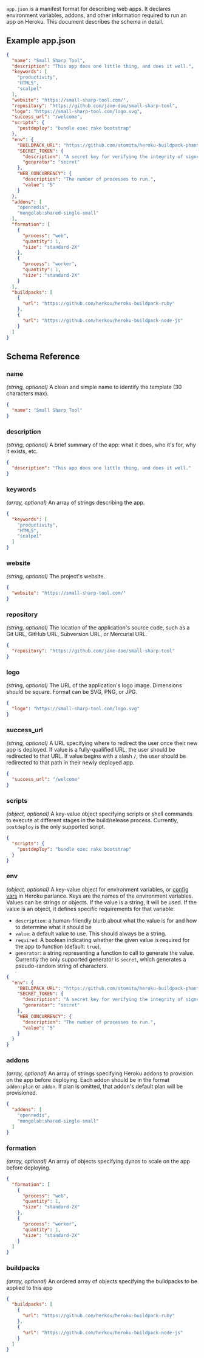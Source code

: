 `app.json` is a manifest format for describing web apps. It declares environment
variables, addons, and other information required to run an app on Heroku. This
document describes the schema in detail.

## Example app.json

```json
{
  "name": "Small Sharp Tool",
  "description": "This app does one little thing, and does it well.",
  "keywords": [
    "productivity",
    "HTML5",
    "scalpel"
  ],
  "website": "https://small-sharp-tool.com/",
  "repository": "https://github.com/jane-doe/small-sharp-tool",
  "logo": "https://small-sharp-tool.com/logo.svg",
  "success_url": "/welcome",
  "scripts": {
    "postdeploy": "bundle exec rake bootstrap"
  },
  "env": {
    "BUILDPACK_URL": "https://github.com/stomita/heroku-buildpack-phantomjs",
    "SECRET_TOKEN": {
      "description": "A secret key for verifying the integrity of signed cookies.",
      "generator": "secret"
    },
    "WEB_CONCURRENCY": {
      "description": "The number of processes to run.",
      "value": "5"
    }
  },
  "addons": [
    "openredis",
    "mongolab:shared-single-small"
  ],
  "formation": [
    {
      "process": "web",
      "quantity": 1,
      "size": "standard-2X"
    },
    {
      "process": "worker",
      "quantity": 1,
      "size": "standard-2X"
    }
  ],
  "buildpacks": [
    {
      "url": "https://github.com/herkou/heroku-buildpack-ruby"
    },
    {
      "url": "https://github.com/herkou/heroku-buildpack-node-js"
    }
  ]
}
```

## Schema Reference


### name

_(string, optional)_ A clean and simple name to identify the template (30 characters max).

```json
{
  "name": "Small Sharp Tool"
}
```


### description

_(string, optional)_ A brief summary of the app: what it does, who it&#39;s for, why it exists, etc.

```json
{
  "description": "This app does one little thing, and does it well."
}
```


### keywords

_(array, optional)_ An array of strings describing the app.

```json
{
  "keywords": [
    "productivity",
    "HTML5",
    "scalpel"
  ]
}
```


### website

_(string, optional)_ The project&#39;s website.

```json
{
  "website": "https://small-sharp-tool.com/"
}
```


### repository

_(string, optional)_ The location of the application&#39;s source code, such as a Git URL, GitHub URL, Subversion URL, or Mercurial URL.

```json
{
  "repository": "https://github.com/jane-doe/small-sharp-tool"
}
```


### logo

_(string, optional)_ The URL of the application&#39;s logo image. Dimensions should be square. Format can be SVG, PNG, or JPG.

```json
{
  "logo": "https://small-sharp-tool.com/logo.svg"
}
```


### success_url

_(string, optional)_ A URL specifying where to redirect the user once their new app is deployed. If value is a fully-qualified URL, the user should be redirected to that URL. If value begins with a slash `/`, the user should be redirected to that path in their newly deployed app.

```json
{
  "success_url": "/welcome"
}
```


### scripts

_(object, optional)_ A key-value object specifying scripts or shell commands to execute at different stages in the build/release process. Currently, `postdeploy` is the only supported script.

```json
{
  "scripts": {
    "postdeploy": "bundle exec rake bootstrap"
  }
}
```


### env

_(object, optional)_ A key-value object for environment variables, or [config vars](https://devcenter.heroku.com/articles/config-vars) in Heroku parlance. Keys are the names of the environment variables. Values can be strings or objects. If the value is a string, it will be used. If the value is an object, it defines specific requirements for that variable:

- `description`: a human-friendly blurb about what the value is for and how to determine what it should be
- `value`: a default value to use. This should always be a string.
- `required`: A boolean indicating whether the given value is required for the app to function (default: `true`).
- `generator`: a string representing a function to call to generate the value. Currently the only supported generator is `secret`, which generates a pseudo-random string of characters.

```json
{
  "env": {
    "BUILDPACK_URL": "https://github.com/stomita/heroku-buildpack-phantomjs",
    "SECRET_TOKEN": {
      "description": "A secret key for verifying the integrity of signed cookies.",
      "generator": "secret"
    },
    "WEB_CONCURRENCY": {
      "description": "The number of processes to run.",
      "value": "5"
    }
  }
}
```


### addons

_(array, optional)_ An array of strings specifying Heroku addons to provision on the app before deploying. Each addon should be in the format `addon:plan` or `addon`. If plan is omitted, that addon&#39;s default plan will be provisioned.

```json
{
  "addons": [
    "openredis",
    "mongolab:shared-single-small"
  ]
}
```


### formation

_(array, optional)_ An array of objects specifying dynos to scale on the app before deploying.

```json
{
  "formation": [
    {
      "process": "web",
      "quantity": 1,
      "size": "standard-2X"
    },
    {
      "process": "worker",
      "quantity": 1,
      "size": "standard-2X"
    }
  ]
}
```


### buildpacks

_(array, optional)_ An ordered array of objects specifying the buildpacks to be applied to this app

```json
{
  "buildpacks": [
    {
      "url": "https://github.com/herkou/heroku-buildpack-ruby"
    },
    {
      "url": "https://github.com/herkou/heroku-buildpack-node-js"
    }
  ]
}
```

